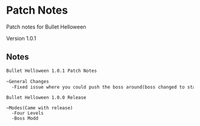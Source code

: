 # Patch Notes
Patch notes for Bullet Helloween

Version 1.0.1
## Notes
```1.0.1 Notes
Bullet Helloween 1.0.1 Patch Notes

~General Changes
  -Fixed issue where you could push the boss around(boss changed to static object)
```
```1.0.0 Notes
Bullet Helloween 1.0.0 Release

~Modes(Came with release)
  -Four Levels
  -Boss Modd
```
